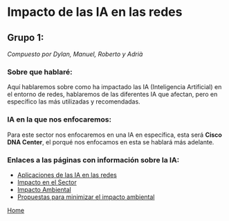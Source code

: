 # Impacto de las IA en las redes
## Grupo 1:
_Compuesto por Dylan, Manuel, Roberto y Adrià_


### Sobre que hablaré:
Aquí hablaremos sobre como ha impactado las IA (Inteligencia Artificial) en el entorno de redes, hablaremos de las diferentes IA que afectan, pero en específico las más utilizadas y recomendadas.

### IA en la que nos enfocaremos:
Para este sector nos enfocaremos en una IA en específica, esta será **Cisco DNA Center**, el porqué nos enfocamos en esta se hablará más adelante.

### Enlaces a las páginas con información sobre la IA:
- [Aplicaciones de las IA en las redes](./Enlaces/aplicacionesIA3.md)
- [Impacto en el Sector](./Enlaces/impactoSector3.md)
- [Impacto Ambiental](./Enlaces/impactoAmbiental3.md)
- [Propuestas para minimizar el impacto ambiental](./Enlaces/minimizar3.md)




[Home](index.md)
